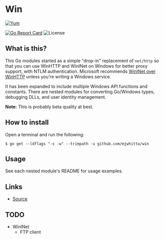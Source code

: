 # Win

[![Yum](https://img.shields.io/badge/-Buy%20me%20a%20cookie-blue?labelColor=grey&logo=cookiecutter&style=for-the-badge)](https://www.buymeacoffee.com/mjwhitta)

[![Go Report Card](https://goreportcard.com/badge/github.com/mjwhitta/win?style=for-the-badge)](https://goreportcard.com/report/github.com/mjwhitta/win)
![License](https://img.shields.io/github/license/mjwhitta/win?style=for-the-badge)

## What is this?

This Go modules started as a simple "drop-in" replacement of
`net/http` so that you can use WinHTTP and WinINet on Windows for
better proxy support, with NTLM authentication. Microsoft recommends
[WinINet over WinHTTP] unless you're writing a Windows service.

It has been expanded to include multiple Windows API functions and
constants. There are nested modules for converting Go/Windows types,
debugging DLLs, and user identity management.

**Note:** This is probably beta quality at best.

[WinINet over WinHTTP]: https://docs.microsoft.com/en-us/windows/win32/wininet/wininet-vs-winhttp

## How to install

Open a terminal and run the following:

```
$ go get --ldflags "-s -w" --trimpath -u github.com/mjwhitta/win
```

## Usage

See each nested module's README for usage examples.

## Links

- [Source](https://github.com/mjwhitta/win)

## TODO

- WinINet
    - FTP client
